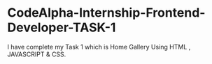 # CodeAlpha-Internship-Frontend-Developer-TASK-1
I have complete my Task 1 which is Home Gallery Using HTML , JAVASCRIPT &amp; CSS. 
